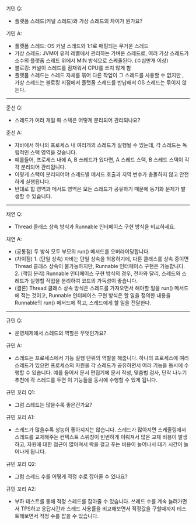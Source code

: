 기민 Q: 
- 플랫폼 스레드(커널 스레드)와 가상 스레드의 차이가 뭔가요?

기민 A: 
- 플랫폼 스레드: OS 커널 스레드와 1:1로 매핑되는 무거운 스레드
- 가상 스레드: JVM이 유저 레벨에서 관리하는 가벼운 스레드로, 여러 가상 스레드가 소수의 플랫폼 스레드 위에서 M:N 방식으로 스케줄된다. (수십만개 이상)
- 블로킹: 커널이 스레드를 잠재워서 CPU를 쓰지 않게 함
- 플랫폼 스레드는 스레드 자체를 묶어 다른 작업이 그 스레드를 사용할 수 없지만 , 가상 스레드는 블로킹 지점에서 플랫폼 스레드를 반납해서 OS 스레드는 묶이지 않는다. 

---
준선 Q: 
- 스레드가 여러 개일 때 스택은 어떻게 분리되어 관리되나요?

준선 A:
- 자바에서 하나의 프로세스 내 여러개의 스레드가 실행될 수 있는데, 각 스레드는 독립적인 스택 영역을 갖습니다.
- 예를들어, 프로세스 내에 A, B 쓰레드가 있다면, A 스레드 스택, B 스레드 스택이 각각 분리되어 관리됩니다.  
- 이렇게 스택이 분리되어야 스레드별 메서드 호출과 지역 변수가 충돌하지 않고 안전하게 실행됩니다.
- 반대로 힙 영역과 메서드 영역은 모든 스레드가 공유하기 때문에 동기화 문제가 발생할 수 있습니다.

---
채연 Q: 
- Thread 클래스 상속 방식과 Runnable 인터페이스 구현 방식을 비교하세요.

채연 A:
- (공통점) 
		두 방식 모두 부모의 run() 메서드를 오버라이딩합니다.
- (차이점) 
		1. (단일 상속) 자바는 단일 상속을 허용하기에, 다른 클래스를 상속 중이면 Thread 클래스 상속이 불가능하지만, Runnable 인터페이스 구현은 가능합니다.
		2. (책임 분리) Runnable 인터페이스 구현 방식의 경우, 전자와 달리, 스레드와 스레드가 실행할 작업을 분리하여 코드의 가독성이 좋습니다.
- (결론) 
		Thread 클래스 상속 방식은 스레드를 가져오면서 해야할 일을 run() 메서드에 적는 것이고, Runnable 인터페이스 구현 방식은 할 일을 정의한 내용을 Runnable의 run() 메서드에 적고, 스레드에게 할 일을 전달한다.
	
---
규민 Q:
- 운영체제에서 스레드의 역할은 무엇인가요?

규민 A:
- 스레드는 프로세스에서 기능 실행 단위의 역할을 해줍니다. 하나의 프로세스에 여러 스레드가 있으면 프로세스의 자원을 각 스레드가 공유하면서 여러 기능을 동시에 수행할 수 있습니다. 예를 들어서 문서 편집기에 문서 작성, 맞춤법 검사, 단락 나누기 추천에 각 스레드를 두면 이 기능들을 동시에 수행할 수 있게 됩니다.

규민 꼬리 Q1:
- 그럼 스레드는 많을수록 좋은건가요?
  
규민 꼬리 A1:
- 스레드가 많을수록 성능이 좋아지지는 않습니다. 스레드가 많아지면 스케줄링에서 스레드를 교체해주는 컨텍스트 스위칭이 빈번하게 이뤄져서 많은 교체 비용이 발생하고, 자원에 대한 접근이 많아져서 락을 걸고 푸는 비용이 늘어나서 대기 시간이 늘어나게 됩니다.

규민 꼬리 Q2:
- 그럼 스레드 수를 어떻게 적정 수로 잡아줄 수 있나요?
  
규민 꼬리 A2:
- 부하 테스트를 통해 적정 스레드를 잡아줄 수 있습니다. 쓰레드 수를 계속 늘려가면서 TPS하고 응답시간과 스레드 사용률을 비교해보면서 적정값을 구할때까지 테스트해보면서 적정 수를 잡을 수 있습니다.